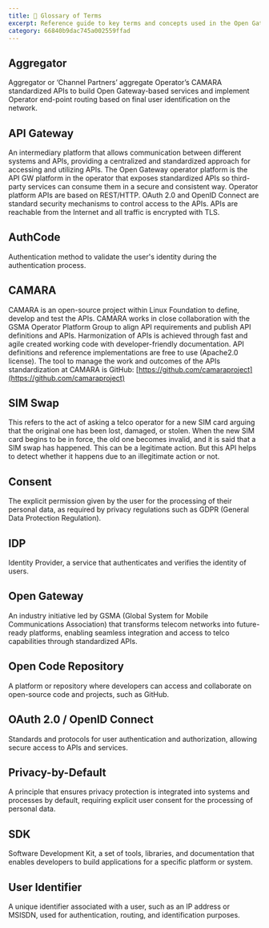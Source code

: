 ```yaml
---
title: 📘 Glossary of Terms
excerpt: Reference guide to key terms and concepts used in the Open Gateway API documentation
category: 66840b9dac745a002559ffad
---
```


## Aggregator
Aggregator or ‘Channel Partners’ aggregate Operator’s CAMARA standardized APIs to build Open Gateway-based services and implement Operator end-point routing based on final user identification on the network.

## API Gateway
An intermediary platform that allows communication between different systems and APIs, providing a centralized and standardized approach for accessing and utilizing APIs. The Open Gateway operator platform is the API GW platform in the operator that exposes standardized APIs so third-party services can consume them in a secure and consistent way. Operator platform APIs are based on REST/HTTP. OAuth 2.0 and OpenID Connect are standard security mechanisms to control access to the APIs. APIs are reachable from the Internet and all traffic is encrypted with TLS.

## AuthCode
Authentication method to validate the user's identity during the authentication process.

## CAMARA
CAMARA is an open-source project within Linux Foundation to define, develop and test the APIs. CAMARA works in close collaboration with the GSMA Operator Platform Group to align API requirements and publish API definitions and APIs. Harmonization of APIs is achieved through fast and agile created working code with developer-friendly documentation. API definitions and reference implementations are free to use (Apache2.0 license). The tool to manage the work and outcomes of the APIs standardization at CAMARA is GitHub: [https://github.com/camaraproject](https://github.com/camaraproject)

## SIM Swap
This refers to the act of asking a telco operator for a new SIM card arguing that the original one has been lost, damaged, or stolen. When the new SIM card begins to be in force, the old one becomes invalid, and it is said that a SIM swap has happened. This can be a legitimate action. But this API helps to detect whether it happens due to an illegitimate action or not.

## Consent
The explicit permission given by the user for the processing of their personal data, as required by privacy regulations such as GDPR (General Data Protection Regulation).

## IDP
Identity Provider, a service that authenticates and verifies the identity of users.

## Open Gateway
An industry initiative led by GSMA (Global System for Mobile Communications Association) that transforms telecom networks into future-ready platforms, enabling seamless integration and access to telco capabilities through standardized APIs.

## Open Code Repository
A platform or repository where developers can access and collaborate on open-source code and projects, such as GitHub.

## OAuth 2.0 / OpenID Connect
Standards and protocols for user authentication and authorization, allowing secure access to APIs and services.

## Privacy-by-Default
A principle that ensures privacy protection is integrated into systems and processes by default, requiring explicit user consent for the processing of personal data.

## SDK
Software Development Kit, a set of tools, libraries, and documentation that enables developers to build applications for a specific platform or system.

## User Identifier
A unique identifier associated with a user, such as an IP address or MSISDN, used for authentication, routing, and identification purposes.
